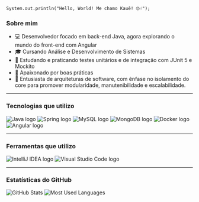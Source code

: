 `System.out.println("Hello, World! Me chamo Kauê! 🤓☝️");`

### Sobre mim

- 💻 Desenvolvedor focado em back-end Java, agora explorando o mundo do front-end com Angular
- 🎓 Cursando Análise e Desenvolvimento de Sistemas
- 🧪 Estudando e praticando testes unitários e de integração com JUnit 5 e Mockito
- 🧠 Apaixonado por boas práticas
- 🧱 Entusiasta de arquiteturas de software, com ênfase no isolamento do core para promover modularidade, manutenibilidade e escalabilidade.

---

### Tecnologias que utilizo

![Java logo](https://skillicons.dev/icons?i=java&theme=light)
![Spring logo](https://skillicons.dev/icons?i=spring&theme=light)
![MySQL logo](https://skillicons.dev/icons?i=mysql&theme=light)
![MongoDB logo](https://skillicons.dev/icons?i=mongodb&theme=light)
![Docker logo](https://skillicons.dev/icons?i=docker&theme=light)
![Angular logo](https://skillicons.dev/icons?i=angular&theme=light)

---

### Ferramentas que utilizo

![IntelliJ IDEA logo](https://skillicons.dev/icons?i=idea&theme=light)
![Visual Studio Code logo](https://skillicons.dev/icons?i=vscode&theme=light)

---

### Estatísticas do GitHub

![GitHub Stats](https://github-readme-stats.vercel.app/api?username=sirkaue&show_icons=true&count_private=true&theme=nord)
![Most Used Languages](https://github-readme-stats.vercel.app/api/top-langs/?username=sirkaue&layout=compact&theme=nord)
